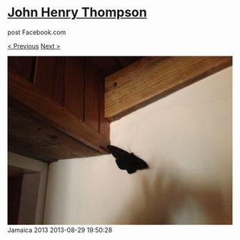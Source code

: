 # [John Henry Thompson](../README.md)
post Facebook.com

[< Previous](2013-08-29-3.md) [Next >](2013-08-29-5.md)

[![](../media/2013-08-29/Jamaica-2015.jpg)](../README.md)
Jamaica 2013
2013-08-29 19:50:28
